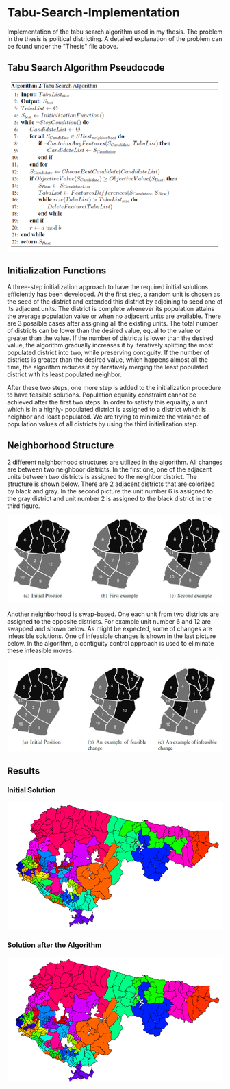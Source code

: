 # Tabu-Search-Implementation
Implementation of the tabu search algorithm used in my thesis. The problem in the thesis is political districting. A detailed explanation of the problem can be found under the "Thesis" file above. 

## Tabu Search Algorithm Pseudocode
<p align="center">
  <img src='images/tabuSearch.PNG'/>
</p>

## Initialization Functions

A three-step initialization approach to have the required initial solutions efficiently has been developed.
At the first step, a random unit is chosen as the seed of the district and extended
this district by adjoining to seed one of its adjacent units. The district is complete whenever
its population attains the average population value or when no adjacent units are
available. There are 3 possible cases after assigning all the existing units. The total number
of districts can be lower than the desired value, equal to the value or greater than the
value. If the number of districts is lower than the desired value, the algorithm gradually
increases it by iteratively splitting the most populated district into two, while preserving
contiguity. If the number of districts is greater than the desired value, which happens
almost all the time, the algorithm reduces it by iteratively merging the least populated
district with its least populated neighbor.

After these two steps, one more step is added to the initialization procedure to have feasible
solutions. Population equality constraint cannot be achieved after the first two steps.
In order to satisfy this equality, a unit which is in a highly- populated district is assigned
to a district which is neighbor and least populated. We are trying to minimize the variance
of population values of all districts by using the third initialization step.

## Neighborhood Structure 

2 different neighborhood structures are utilized in the algorithm. All changes are between
two neighboor districts. In the first one, one of the adjacent units between two districts is
assigned to the neighbor district. The structure is shown below. There are 2 adjacent
districts that are colorized by black and gray. In the second picture the unit number 6 is assigned
to the gray district and unit number 2 is assigned to the black district in the third figure.

<p align="center">
  <img src='images/ns.PNG'/>
</p>

Another neighborhood is swap-based. One each unit from two districts
are assigned to the opposite districts. For example unit number 6 and 12 are swapped
and shown below. As might be expected, some of changes are infeasible solutions.
One of infeasible changes is shown in the last picture below. In the algorithm, a contiguity control
approach is used to eliminate these infeasible moves.

<p align="center">
  <img src='images/ns2.PNG'/>
</p>

## Results

### Initial Solution

<p align="center">
  <img src='images/12NO.PNG'/>
</p>

### Solution after the Algorithm

<p align="center">
  <img src='images/17NO.PNG'/>
</p>
